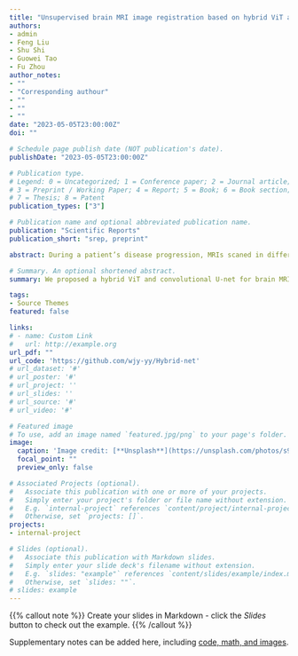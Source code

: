 ```yaml
---
title: "Unsupervised brain MRI image registration based on hybrid ViT and convolutional U-net"
authors:
- admin
- Feng Liu
- Shu Shi
- Guowei Tao
- Fu Zhou
author_notes:
- ""
- "Corresponding authour"
- ""
- ""
- ""
date: "2023-05-05T23:00:00Z"
doi: ""

# Schedule page publish date (NOT publication's date).
publishDate: "2023-05-05T23:00:00Z"

# Publication type.
# Legend: 0 = Uncategorized; 1 = Conference paper; 2 = Journal article;
# 3 = Preprint / Working Paper; 4 = Report; 5 = Book; 6 = Book section;
# 7 = Thesis; 8 = Patent
publication_types: ["3"]

# Publication name and optional abbreviated publication name.
publication: "Scientific Reports"
publication_short: "srep, preprint"

abstract: During a patient’s disease progression, MRIs scaned in different times need to be registered before and after. However, the location and structure of tissue inside the human body may change with the growth of illnesses, interfering with the physician’s ability to quickly diagnose the progression of the disease. To reach this goal, we proposed a hybrid ViT and convolutional U-net for brain MRI image registration, which achieved a higher dice score than ViT-V-Net and VoxelMorph. In the meantime, we have had an idea of a novel loss function for gray image registration called grad-loss, which concentrates on the difference and gradient at each voxel of the MRI image. Quantitative and qualitative comparison results demonstrate that our model outperforms the previous ViT-based and convolution-based networks and achieved a better dice score of 79.7% in OASIS dataset.

# Summary. An optional shortened abstract.
summary: We proposed a hybrid ViT and convolutional U-net for brain MRI image registration, which achieved a higher dice score than ViT-V-Net and VoxelMorph. Quantitative and qualitative comparison results demonstrate that our model outperforms the previous ViT-based and convolution-based networks and achieved a better dice score of 79.7% in OASIS dataset.

tags:
- Source Themes
featured: false

links:
# - name: Custom Link
#   url: http://example.org
url_pdf: ""
url_code: 'https://github.com/wjy-yy/Hybrid-net'
# url_dataset: '#'
# url_poster: '#'
# url_project: ''
# url_slides: ''
# url_source: '#'
# url_video: '#'

# Featured image
# To use, add an image named `featured.jpg/png` to your page's folder. 
image:
  caption: 'Image credit: [**Unsplash**](https://unsplash.com/photos/s9CC2SKySJM)'
  focal_point: ""
  preview_only: false

# Associated Projects (optional).
#   Associate this publication with one or more of your projects.
#   Simply enter your project's folder or file name without extension.
#   E.g. `internal-project` references `content/project/internal-project/index.md`.
#   Otherwise, set `projects: []`.
projects:
- internal-project

# Slides (optional).
#   Associate this publication with Markdown slides.
#   Simply enter your slide deck's filename without extension.
#   E.g. `slides: "example"` references `content/slides/example/index.md`.
#   Otherwise, set `slides: ""`.
# slides: example
---
```


{{% callout note %}}
Create your slides in Markdown - click the *Slides* button to check out the example.
{{% /callout %}}

Supplementary notes can be added here, including [code, math, and images](https://wowchemy.com/docs/writing-markdown-latex/).
